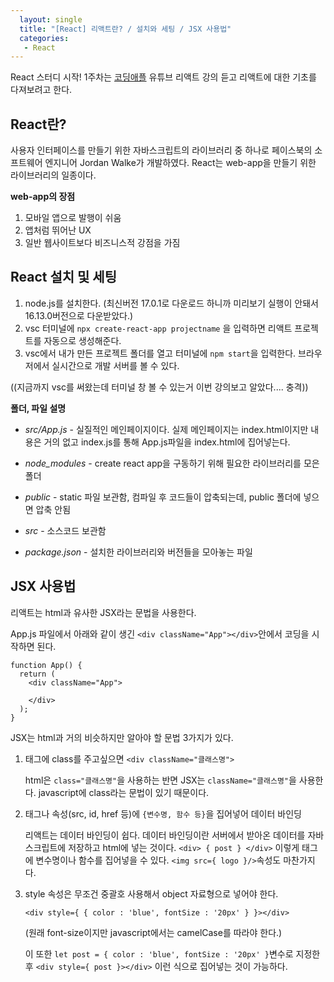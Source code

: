 ```yaml
---
  layout: single
  title: "[React] 리액트란? / 설치와 세팅 / JSX 사용법"
  categories:
   - React
---
```


   
React 스터디 시작! 1주차는 [코딩애플](https://www.youtube.com/watch?v=LclObYwGj90&list=PLfLgtT94nNq1e6tr4sm2eH6ZZC2jcqGOy&index=2) 유튜브 리액트 강의 듣고 리액트에 대한 기초를 다져보려고 한다.



## React란?

사용자 인터페이스를 만들기 위한 자바스크립트의 라이브러리 중 하나로 페이스북의 소프트웨어 엔지니어 Jordan Walke가 개발하였다. React는 web-app을 만들기 위한 라이브러리의 일종이다.

__web-app의 장점__

1. 모바일 앱으로 발행이 쉬움
2. 앱처럼 뛰어난 UX
3. 일반 웹사이트보다 비즈니스적 강점을 가짐



## React 설치 및 세팅

1. node.js를 설치한다. (최신버전 17.0.1로 다운로드 하니까 미리보기 실행이 안돼서 16.13.0버전으로 다운받았다.) 
2. vsc 터미널에 `npx create-react-app projectname` 을 입력하면 리액트 프로젝트를 자동으로 생성해준다.
3. vsc에서 내가 만든 프로젝트 폴더를 열고 터미널에 `npm start`을 입력한다.  브라우저에서 실시간으로 개발 서버를 볼 수 있다.

((지금까지 vsc를 써왔는데 터미널 창 볼 수 있는거 이번 강의보고 알았다.... 충격))

**폴더, 파일 설명**

* *src/App.js* - 실질적인 메인페이지이다. 실제 메인페이지는 index.html이지만 내용은 거의 없고 index.js를 통해 App.js파일을 index.html에 집어넣는다.

* *node_modules* - create react app을 구동하기 위해 필요한 라이브러리를 모은 폴더

* *public* - static 파일 보관함, 컴파일 후 코드들이 압축되는데, public 폴더에 넣으면 압축 안됨

* *src* - 소스코드 보관함

* *package.json* - 설치한 라이브러리와 버전들을 모아놓는 파일



## JSX 사용법

리액트는 html과 유사한 JSX라는 문법을 사용한다.

App.js 파일에서 아래와 같이 생긴 `<div className="App"></div>`안에서 코딩을 시작하면 된다.

```react
function App() {
  return (
    <div className="App">
      
    </div>
  );
}
```

JSX는 html과 거의 비슷하지만 알아야 할 문법 3가지가 있다.

1. 태그에 class를 주고싶으면 `<div className="클래스명">`

   html은 `class="클래스명"`을 사용하는 반면 JSX는 `className="클래스명"`을 사용한다. javascript에 class라는 문법이 있기 때문이다.

2. 태그나 속성(src, id, href 등)에 `{변수명, 함수 등}`을 집어넣어 데이터 바인딩

    리액트는 데이터 바인딩이 쉽다. 데이터 바인딩이란 서버에서 받아온 데이터를 자바스크립트에 저장하고 html에 넣는 것이다.  `<div> { post } </div>` 이렇게 태그에 변수명이나 함수를 집어넣을 수 있다. `<img src={ logo }/>`속성도 마찬가지다.

3. style 속성은 무조건 중괄호 사용해서 object 자료형으로 넣어야 한다.

   `<div style={ { color : 'blue', fontSize : '20px' } }></div>`  

   (원래 font-size이지만 javascript에서는 camelCase를 따라야 한다.)

   이 또한 `let post = { color : 'blue', fontSize : '20px' }`변수로 지정한 후 `<div style={ post }></div>`   이런 식으로 집어넣는 것이 가능하다.
